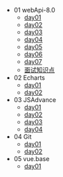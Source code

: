 - 01 webApi-8.0
    - [day01](./Files/01%20JS%20day001/web-day01.md)
    - [day02](./Files/01%20JS%20day002/web-day02.md)
    - [day03](./Files/01%20JS%20day003/web-day03.md)
    - [day04](./Files/01%20JS%20day004/web-day04.md)
    - [day05](./Files/01%20JS%20day005/web-day05.md)
    - [day06](./Files/01%20JS%20day006/web-day06.md)
    - [day07](./Files/01%20JS%20day007/web-day07.md)
    - [面试知识点](./Files/%E9%9D%A2%E8%AF%95%E7%9F%A5%E8%AF%86%E7%82%B9.md)
- 02 Echarts
    - [day01](./Files/02%20Echarts%20day01/01-echarts.md)
    - [day02](./Files/02%20Echarts%20day02/02-echarts.md)
- 03 JSAdvance
    - [day01](./Files/03%20JSAdvance%2001/JS-day01.md)
    - [day02](./Files/03%20JSAdvance%2002/JS-day02.md)
    - [day03](./Files/03%20JSAdvance%2003/JS-day03.md)
    - [day04](./Files/03%20JSAdvance%2004/JS-day04.md)
- 04 Git
    - [day01](./Files/04%20Git%20day01/day01.md)
    - [day02](./Files/04%20Git%20day02/day02.md)
- 05 vue.base 
    - [day01](./Files/05.vue.base%20day02/vue02new.base.md)